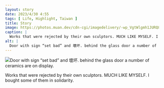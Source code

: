 ```yaml
---
layout: story
date: 2023/4/30 4:55
tags: [ Life, Highlight, Taiwan ]
title: Story
image: https://photos.muan.dev/cdn-cgi/imagedelivery/-wp_VgtWlgmh1JURQ8t1mg/86b81cf6-4001-4ab7-6ab5-a3d5e21e4800/public
caption: |
  Works that were rejected by their own sculptors. MUCH LIKE MYSELF. I bought some of them in solidarity.
alt: |
  Door with sign “set bad” and 壞坏. behind the glass door a number of ceramics are on display.
---
```


![Door with sign “set bad” and 壞坏. behind the glass door a number of ceramics are on display.](https://photos.muan.dev/cdn-cgi/imagedelivery/-wp_VgtWlgmh1JURQ8t1mg/86b81cf6-4001-4ab7-6ab5-a3d5e21e4800/public)

Works that were rejected by their own sculptors. MUCH LIKE MYSELF. I bought some of them in solidarity.
